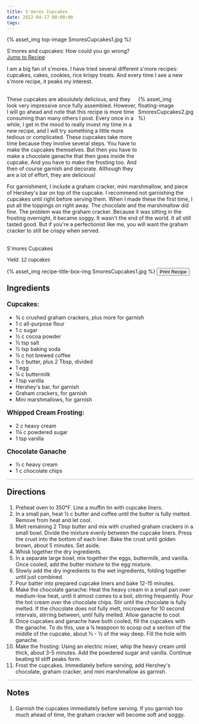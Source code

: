 ```yaml
---
title: S'mores Cupcakes
date: 2022-04-17 00:00:00
tags:
---
```


{% asset_img top-image SmoresCupcakes1.jpg %}
<div class="post-body">
S'mores and cupcakes: How could you go wrong? 
<br>
<!--more-->

<a class="jump-to-recipe-btn" href="#recipejump"> 
    Jump to Recipe
</a>

I am a big fan of s'mores. I have tried several different s'more recipes: cupcakes, cakes, cookies, rice krispy treats. And every time I see a new s'more recipe, it peaks my interest. 

<br>

<div style="display: flex;">
These cupcakes are absolutely delicious, and they look very impressive once fully assembled. However, I will go ahead and note that this recipe is more time consuming than many others I post. Every once in a while, I get in the mood to really invest my time in a new recipe, and I will try something a little more tedious or complicated. These cupcakes take more time because they involve several steps. You have to make the cupcakes themselves. But then you have to make a chocolate ganache that then goes inside the cupcake. And you have to make the frosting too. And then of course garnish and decorate. Although they are a lot of effort, they are delicious! 
<div>
    {% asset_img floating-image SmoresCupcakes2.jpg %}
</div>
</div>

For garnishment, I include a graham cracker, mini marshmallow, and piece of Hershey's bar on top of the cupcake. I recommend not garnishing the cupcakes until right before serving them. When I made these the first time, I put all the toppings on right away. The chocolate and the marshmallow did fine. The problem was the graham cracker. Because it was sitting in the frosting overnight, it became soggy. It wasn't the end of the world. It all still tasted good. But if you're a perfectionist like me, you will want the graham cracker to still be crispy when served. 

<br>
</div>

<div id="recipejump"></div>
<div id="recipe">
    <div class="recipe-box">
        <div class="recipe-title-box">
            <div>
                <div class="recipe-title-box-title">
                    <div class="recipe-title-box-header">S'mores Cupcakes</div>
                </div>
                <p class="recipe-title-box-title" style="font-family: Arial;">Yield: 12 cupcakes</p>
            </div>
            {% asset_img recipe-title-box-img SmoresCupcakes1.jpg %}
            <button class="print-recipe"
                    type="button"
                    onclick="printDIV('recipe')" >
                Print Recipe
            </button>
        </div>
        <p style="font-size:150%;"><b>Ingredients</b></p>
        <p style="font-size:120%;"><b>Cupcakes:</b></p>
        <ul class="post-body">
                <li>¾ c crushed graham crackers, plus more for garnish</li>
                <li>1 c all-purpose flour</li>
                <li>1 c sugar</li>
                <li>½ c cocoa powder</li>
                <li>½ tsp salt</li>
                <li>½ tsp baking soda</li>
                <li>½ c hot brewed coffee</li>
                <li>½ c butter, plus 2 Tbsp, divided</li>
                <li>1 egg</li>
                <li>¼ c buttermilk</li>
                <li>1 tsp vanilla</li>
                <li>Hershey's bar, for garnish</li>
                <li>Graham crackers, for garnish</li>
                <li>Mini marshmallows, for garnish</li>
        </ul>
        <p style="font-size:120%;"><b>Whipped Cream Frosting:</b></p>
        <ul class="post-body">
                <li>2 c heavy cream</li>
                <li>1¼ c powdered sugar</li>
                <li>1 tsp vanilla</li>
        </ul>
        <p style="font-size:120%;"><b>Chocolate Ganache</b></p>
        <ul class="post-body">
                <li>⅓ c heavy cream</li>
                <li>1 c chocolate chips</li>
        </ul>
        <hr style="height:1px;background-color:rgb(189, 189, 189) ">
        <p style="font-size:150%;"><b>Directions</b></p>
        <ol class="post-body">
            <li>Preheat oven to 350°F. Line a muffin tin with cupcake liners.</li>
            <li>In a small pan, heat ½ c butter and coffee until the butter is fully melted. Remove from heat and let cool.</li>
            <li>Melt remaining 2 Tbsp butter and mix with crushed graham crackers in a small bowl. Divide the mixture evenly between the cupcake liners. Press the crust into the bottom of each liner. Bake the crust until golden brown, about 5 minutes. Set aside.</li>
            <li>Whisk together the dry ingredients.</li>
            <li>In a separate large bowl, mix together the eggs, buttermilk, and vanilla. Once cooled, add the butter mixture to the egg mixture.</li>
            <li>Slowly add the dry ingredients to the wet ingredients, folding together until just combined.</li>
            <li>Pour batter into prepared cupcake liners and bake 12-15 minutes.</li>
            <li>Make the chocolate ganache: Heat the heavy cream in a small pan over medium-low heat, until it almost comes to a boil, stirring frequently. Pour the hot cream over the chocolate chips. Stir until the chocolate is fully melted. If the chocolate does not fully melt, microwave for 10 second intervals, stirring between, until fully melted. Allow ganache to cool.</li>
            <li>Once cupcakes and ganache have both cooled, fill the cupcakes with the ganache. To do this, use a ¼ teaspoon to scoop out a section of the middle of the cupcake, about ⅓ - ½ of the way deep. Fill the hole with ganache.</li>
            <li>Make the frosting: Using an electric mixer, whip the heavy cream until thick, about 3-5 minutes. Add the powdered sugar and vanilla. Continue beating til stiff peaks form.</li>
            <li>Frost the cupcakes. Immediately before serving, add Hershey's chocolate, graham cracker, and mini marshmallow as garnish.</li>
        </ol> 
        <hr style="height:1px;background-color:rgb(189, 189, 189) ">
        <p style="font-size:150%;"><b>Notes</b></p>
        <ol class="post-body">
            <li>Garnish the cupcakes immediately before serving. If you garnish too much ahead of time, the graham cracker will become soft and soggy.</li>
        </ol>
    </div>
</div>

<br>
